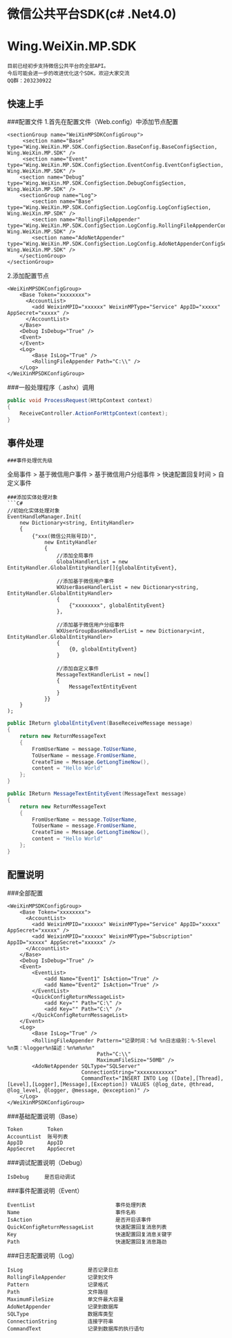 微信公共平台SDK(c# .Net4.0)
==================
Wing.WeiXin.MP.SDK
==================
```
目前已经初步支持微信公共平台的全部API。
今后可能会进一步的改进优化这个SDK，欢迎大家交流
QQ群：203230922
```

快速上手
----------------
###配置文件
1.首先在配置文件（Web.config）中添加节点配置
```
<sectionGroup name="WeiXinMPSDKConfigGroup">
     <section name="Base" type="Wing.WeiXin.MP.SDK.ConfigSection.BaseConfig.BaseConfigSection, Wing.WeiXin.MP.SDK" />
     <section name="Event" type="Wing.WeiXin.MP.SDK.ConfigSection.EventConfig.EventConfigSection, Wing.WeiXin.MP.SDK" />
    <section name="Debug" type="Wing.WeiXin.MP.SDK.ConfigSection.DebugConfigSection, Wing.WeiXin.MP.SDK" />
    <sectionGroup name="Log">
        <section name="Base" type="Wing.WeiXin.MP.SDK.ConfigSection.LogConfig.LogConfigSection, Wing.WeiXin.MP.SDK" />
        <section name="RollingFileAppender" type="Wing.WeiXin.MP.SDK.ConfigSection.LogConfig.RollingFileAppenderConfigSection, Wing.WeiXin.MP.SDK" />
        <section name="AdoNetAppender" type="Wing.WeiXin.MP.SDK.ConfigSection.LogConfig.AdoNetAppenderConfigSection, Wing.WeiXin.MP.SDK" />
    </sectionGroup>
</sectionGroup>
```

2.添加配置节点
```
<WeiXinMPSDKConfigGroup>
    <Base Token="xxxxxxxx">
      <AccountList>
        <add WeixinMPID="xxxxxx" WeixinMPType="Service" AppID="xxxxx" AppSecret="xxxxx" />
      </AccountList>
    </Base>
    <Debug IsDebug="True" />
    <Event>
    </Event>
    <Log>
        <Base IsLog="True" />
        <RollingFileAppender Path="C:\\" />
    </Log>
</WeiXinMPSDKConfigGroup>
```

###一般处理程序（.ashx）调用
```C#
public void ProcessRequest(HttpContext context)
{
    ReceiveController.ActionForHttpContext(context);
}
```

事件处理
----------------
```
###事件处理优先级
```
全局事件 > 基于微信用户事件 > 基于微信用户分组事件 > 快速配置回复时间 > 自定义事件
```
###添加实体处理对象
```C#
//初始化实体处理对象
EventHandleManager.Init(
    new Dictionary<string, EntityHandler>
    {
        {"xxx(微信公共账号ID)", 
            new EntityHandler
            {
                //添加全局事件
                GlobalHandlerList = new EntityHandler.GlobalEntityHandler[]{globalEntityEvent}, 

                //添加基于微信用户事件
                WXUserBaseHandlerList = new Dictionary<string, EntityHandler.GlobalEntityHandler>
                {
                    {"xxxxxxxx", globalEntityEvent}
                },

                //添加基于微信用户分组事件
                WXUserGroupBaseHandlerList = new Dictionary<int, EntityHandler.GlobalEntityHandler>
                {
                    {0, globalEntityEvent}
                }

                //添加自定义事件
                MessageTextHandlerList = new[]
                {
                    MessageTextEntityEvent
                }
            }}
    }
);
```

```C#
public IReturn globalEntityEvent(BaseReceiveMessage message)
{
    return new ReturnMessageText
    {
        FromUserName = message.ToUserName,
        ToUserName = message.FromUserName,
        CreateTime = Message.GetLongTimeNow(),
        content = "Hello World"
    };
}
```

```C#
public IReturn MessageTextEntityEvent(MessageText message)
{
    return new ReturnMessageText
    {
        FromUserName = message.ToUserName,
        ToUserName = message.FromUserName,
        CreateTime = Message.GetLongTimeNow(),
        content = "Hello World"
    };
}
```

配置说明
----------------
###全部配置
```
<WeiXinMPSDKConfigGroup>
    <Base Token="xxxxxxxx">
      <AccountList>
        <add WeixinMPID="xxxxxx" WeixinMPType="Service" AppID="xxxxx" AppSecret="xxxxx" />
        <add WeixinMPID="xxxxxx" WeixinMPType="Subscription" AppID="xxxxx" AppSecret="xxxxxx" />
      </AccountList>
    </Base>
    <Debug IsDebug="True" />
    <Event>
        <EventList>
            <add Name="Event1" IsAction="True" />
            <add Name="Event2" IsAction="True" />
        </EventList>
        <QuickConfigReturnMessageList>
            <add Key="" Path="C:\" />
            <add Key="" Path="C:\" />
        </QuickConfigReturnMessageList>
    </Event>
    <Log>
        <Base IsLog="True" />
        <RollingFileAppender Pattern="记录时间：%d %n日志级别：%-5level %n类：%logger%n描述：%n%m%n%n" 
                             Path="C:\\"
                             MaximumFileSize="50MB" />
        <AdoNetAppender SQLType="SQLServer"
                        ConnectionString="xxxxxxxxxxxx"
                        CommandText="INSERT INTO Log ([Date],[Thread],[Level],[Logger],[Message],[Exception]) VALUES (@log_date, @thread, @log_level, @logger, @message, @exception)" />
    </Log>
</WeiXinMPSDKConfigGroup>
```
###基础配置说明（Base）
```
Token        Token
AccountList  账号列表
AppID        AppID
AppSecret    AppSecret

```
###调试配置说明（Debug）
```
IsDebug     是否启动调试
```
###事件配置说明（Event）
```
EventList                          事件处理列表
Name                               事件名称
IsAction                           是否开启该事件
QuickConfigReturnMessageList       快速配置回复消息列表
Key                                快速配置回复消息关键字
Path                               快速配置回复消息路劲
```
###日志配置说明（Log）
```
IsLog                     是否记录日志
RollingFileAppender       记录到文件
Pattern                   记录格式
Path                      文件路径
MaximumFileSize           单文件最大容量
AdoNetAppender            记录到数据库
SQLType                   数据库类型
ConnectionString          连接字符串
CommandText               记录到数据库的执行语句
```